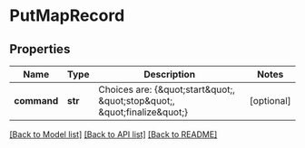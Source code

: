 # PutMapRecord

## Properties
Name | Type | Description | Notes
------------ | ------------- | ------------- | -------------
**command** | **str** | Choices are: {\&quot;start\&quot;, \&quot;stop\&quot;, \&quot;finalize\&quot;} | [optional] 

[[Back to Model list]](../README.md#documentation-for-models) [[Back to API list]](../README.md#documentation-for-api-endpoints) [[Back to README]](../README.md)



